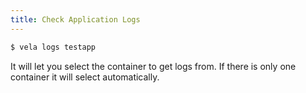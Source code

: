 ```yaml
---
title: Check Application Logs
---
```


```bash
$ vela logs testapp
```

It will let you select the container to get logs from. If there is only one container it will select automatically.
